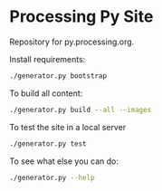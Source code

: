 # Processing Py Site

Repository for py.processing.org.

Install requirements:
```sh
./generator.py bootstrap
```
To build all content:
```sh
./generator.py build --all --images
```
To test the site in a local server
```sh
./generator.py test
```
To see what else you can do:
```sh
./generator.py --help
```
